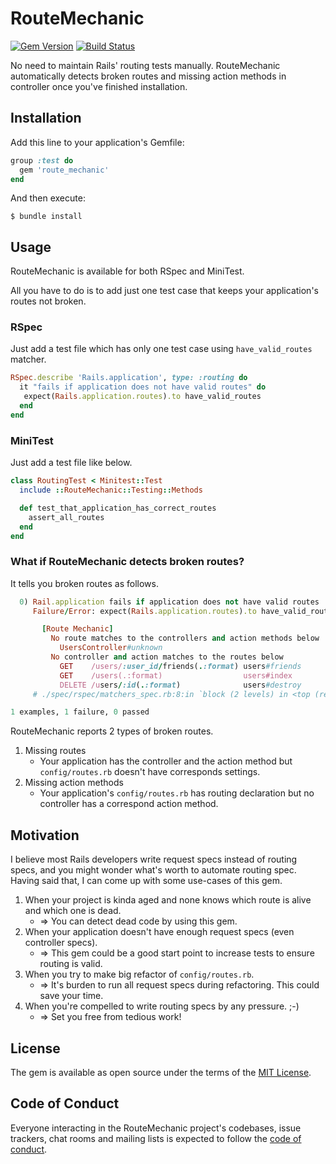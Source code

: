 # RouteMechanic
[![Gem Version](https://badge.fury.io/rb/route_mechanic.svg)](https://badge.fury.io/rb/route_mechanic)
[![Build Status](https://github.com/ohbarye/route_mechanic/workflows/test/badge.svg?branch=master)](https://github.com/ohbarye/route_mechanic/actions?query=workflow%3Atest)

No need to maintain Rails' routing tests manually. RouteMechanic automatically detects broken routes and missing action methods in controller once you've finished installation.

## Installation

Add this line to your application's Gemfile:

```ruby
group :test do
  gem 'route_mechanic'
end
```

And then execute:

```shell
$ bundle install
```

## Usage

RouteMechanic is available for both RSpec and MiniTest.

All you have to do is to add just one test case that keeps your application's routes not broken.

### RSpec

Just add a test file which has only one test case using `have_valid_routes` matcher.

```ruby
RSpec.describe 'Rails.application', type: :routing do
  it "fails if application does not have valid routes" do
   expect(Rails.application.routes).to have_valid_routes
  end
end
```

### MiniTest

Just add a test file like below.

```ruby
class RoutingTest < Minitest::Test
  include ::RouteMechanic::Testing::Methods

  def test_that_application_has_correct_routes
    assert_all_routes
  end
end
```

### What if RouteMechanic detects broken routes?

It tells you broken routes as follows.

```ruby
  0) Rail.application fails if application does not have valid routes
     Failure/Error: expect(Rails.application.routes).to have_valid_routes

       [Route Mechanic]
         No route matches to the controllers and action methods below
           UsersController#unknown
         No controller and action matches to the routes below
           GET    /users/:user_id/friends(.:format) users#friends
           GET    /users(.:format)                  users#index
           DELETE /users/:id(.:format)              users#destroy
     # ./spec/rspec/matchers_spec.rb:8:in `block (2 levels) in <top (required)>'

1 examples, 1 failure, 0 passed
```

RouteMechanic reports 2 types of broken routes.

1. Missing routes
    - Your application has the controller and the action method but `config/routes.rb` doesn't have corresponds settings.
2. Missing action methods
    - Your application's `config/routes.rb` has routing declaration but no controller has a correspond action method.

## Motivation

I believe most Rails developers write request specs instead of routing specs, and you might wonder what's worth to automate routing spec. Having said that, I can come up with some use-cases of this gem.

1. When your project is kinda aged and none knows which route is alive and which one is dead.
    - => You can detect dead code by using this gem.
2. When your application doesn't have enough request specs (even controller specs).
    - => This gem could be a good start point to increase tests to ensure routing is valid.
3. When you try to make big refactor of `config/routes.rb`.
    - => It's burden to run all request specs during refactoring. This could save your time.
4. When you're compelled to write routing specs by any pressure. ;-)
    - => Set you free from tedious work!


## License

The gem is available as open source under the terms of the [MIT License](https://opensource.org/licenses/MIT).

## Code of Conduct

Everyone interacting in the RouteMechanic project's codebases, issue trackers, chat rooms and mailing lists is expected to follow the [code of conduct](https://github.com/[USERNAME]/route_mechanic/blob/master/CODE_OF_CONDUCT.md).
